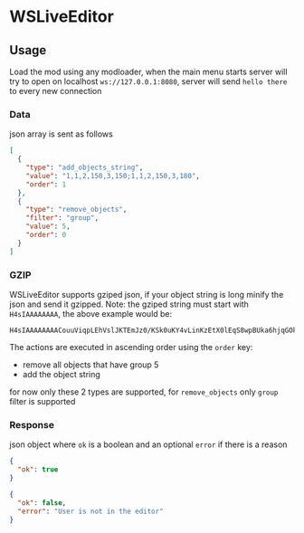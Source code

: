 # WSLiveEditor

## Usage

Load the mod using any modloader, when the main menu starts server will try to open on localhost `ws://127.0.0.1:8080`, server will send `hello there` to every new connection

### Data

json array is sent as follows

```json
[
  {
    "type": "add_objects_string",
    "value": "1,1,2,150,3,150;1,1,2,150,3,180",
    "order": 1
  },
  {
    "type": "remove_objects",
    "filter": "group",
    "value": 5,
    "order": 0
  }
]
```

### GZIP

WSLiveEditor supports gziped json, if your object string is long minify the json and send it gzipped.
Note: the gziped string must start with `H4sIAAAAAAAA`, the above example would be:
```
H4sIAAAAAAAACouuViqpLEhVslJKTEmJz0/KSk0uKY4vLinKzEtX0lEqS8wpBUka6hjqGOkYmhroGINIaxS+hQFQZX5RSmqRkpVhrQ7cxKLU3PyyVJihQDVpmTklIEVK6UX5pQUI403h2g1qYwHGUY+okgAAAA==
```

The actions are executed in ascending order using the `order` key:
- remove all objects that have group 5
- add the object string

for now only these 2 types are supported, for `remove_objects` only `group` filter is supported

### Response

json object where `ok` is a boolean and an optional `error` if there is a reason
```json
{
  "ok": true
}
```

```json
{
  "ok": false,
  "error": "User is not in the editor"
}
```

